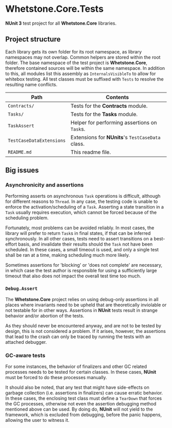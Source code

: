 # Whetstone.Core.Tests
**NUnit 3** test project for all **Whetstone.Core** libraries.

## Project structure
Each library gets its own folder for its root namespace, as library namespaces may not overlap. Common helpers are stored within the root folder. The base namespace of the test project is **Whetstone.Core**, therefore contained sources will be within the same namespace. In addition to this, all modules list this assembly as `InternalsVisibleTo` to allow for whitebox testing. All test classes must be suffixed with `Tests` to resolve the resulting name conflicts.

Path                        | Contents
---                         | ---
`Contracts/`                | Tests for the **Contracts** module.
`Tasks/`                    | Tests for the **Tasks** module.
`TaskAssert`                | Helper for performing assertions on `Task`s.
`TestCaseDataExtensions`    | Extensions for **NUnits**'s `TestCaseData` class.
`README.md`                 | This readme file.

## Big issues

### Asynchronicity and assertions
Performing asserts on asynchronous `Task` operations is difficult, although for different reasons to `Thread`. In any case, the testing code is unable to enforce the activation/scheduling of a `Task`. Asserting a state transition in a `Task` usually requires execution, which cannot be forced because of the scheduling problem.

Fortunately, most problems can be avoided reliably. In most cases, the library will prefer to return `Task`s in final states, if that can be inferred synchronously. In all other cases, tests need to assert transitions on a best-effort basis, and invalidate their results should the `Task` not have been scheduled. In these cases, a small timeout is used, and only a single test shall be ran at a time, making scheduling much more likely.

Sometimes assertions for 'blocking' or 'does not complete' are necessary, in which case the test author is responsible for using a sufficiently large timeout that also does not impact the overall test time too much.

### `Debug.Assert`
The **Whetstone.Core** project relies on using debug-only assertions in all places where invariants need to be upheld that are theoretically inviolable or not testable for in other ways. Assertions in **NUnit** tests result in strange behavior and/or abortion of the tests.

As they should never be encountered anyway, and are not to be tested by design, this is not considered a problem. If it arises, however, the assertions that lead to the crash can only be traced by running the tests with an attached debugger.

### GC-aware tests
For some instances, the behavior of finalizers and other GC related processes needs to be tested for certain classes. In these cases, **NUnit** must be forced to do these processes manually.

It should also be noted, that any test that might have side-effects on garbage collection (i.e. assertions in finalizers) can cause erratic behavior. In these cases, the enclosing test class must define a `TearDown` that forces the GC processes, otherwise not even the assertion debugging method mentioned above can be used. By doing do, **NUnit** will not yield to the framework, which is excluded from debugging, before the panic happens, allowing the user to witness it.